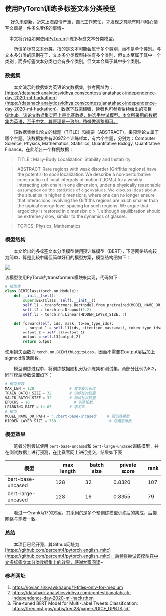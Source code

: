 ## 使用PyTorch训练多标签文本分类模型

  好久未更新，近来上海疫情严重，自己工作繁忙，才发现之前能有时间和心情写文章是一件多么奢侈的事情~

  本文将介绍如何使用[PyTorch](https://so.csdn.net/so/search?q=PyTorch&spm=1001.2101.3001.7020)训练多标签文本分类模型。

   所谓多标签[文本分类](https://so.csdn.net/so/search?q=文本分类&spm=1001.2101.3001.7020)，指的是文本可能会属于多个类别，而不是单个类别。与文本多分类的区别在于，文本多分类模型往往有多个类别，但文本至属于其中一个类别；而多标签文本分类也会有多个类别，但文本会属于其中多个类别。

### 数据集

  本文演示的数据集为英语论文数据集，参考网址为：[https://datahack.analyticsvidhya.com/contest/janatahack-independence-day-2020-ml-hackathon](https://datahack.analyticsvidhya.com/contest/janatahack-independence-day-2020-ml-hackathon)，数据下载需翻墙，读者也可参看后续给出的项目Github。该论文数据集实际上是比赛数据，供选手尝试模型。本文所采用的数据集为英语，至于中文，其原理是一致的，稍微做调整即可。

   该数据集给出论文的标题（TITLE）和摘要（ABSTRACT），来预测论文属于哪个主题。该数据集共有20972个训练样本，有六个主题，分别为：Computer Science, Physics, Mathematics, Statistics, Quantitative Biology, Quantitative Finance。在此给出一个样例数据：

> TITLE : Many-Body Localization: Stability and Instability

> ABSTRACT: Rare regions with weak disorder (Griffiths regions) have the potential to spoil localization. We describe a non-perturbative construction of local integrals of motion (LIOMs) for a weakly interacting spin chain in one dimension, under a physically reasonable assumption on the statistics of eigenvalues. We discuss ideas about the situation in higher dimensions, where one can no longer ensure that interactions involving the Griffiths regions are much smaller than the typical energy-level spacing for such regions. We argue that ergodicity is restored in dimension d > 1, although equilibration should be extremely slow, similar to the dynamics of glasses.

> TOPICS: Physics, Mathematics

### 模型结构

  本文给出的多标签文本分类模型使用预训练模型（BERT），下游网络结构较为简单，算是比较中庸但简单好用的模型方案，模型结构图如下：

![](https://fjjwhjwd3p.feishu.cn/space/api/box/stream/download/asynccode/?code=OWJmM2I1ZjczYTlkZDlhOTRhNDk3MmM3MTMyY2RmODBfM3I0VE1hVFNqbkRMVjFtaERkZ1JlYVRNVE11NlA2Q0VfVG9rZW46Ym94Y25iVHNGdUhnYnEyZVF6T3B5SzhzakJmXzE2NTc0NjAyNDk6MTY1NzQ2Mzg0OV9WNA)

 该模型使用PyTorch的transformers模块来实现，代码如下:

```Python
# 模型类
class BERTClass(torch.nn.Module):
    def __init__(self):
        super(BERTClass, self).__init__()
        self.l1 = transformers.BertModel.from_pretrained(MODEL_NAME_OR_PATH)
        self.l2 = torch.nn.Dropout(0.2)
        self.l3 = torch.nn.Linear(HIDDEN_LAYER_SIZE, 6)

    def forward(self, ids, mask, token_type_ids):
        _, output_1 = self.l1(ids, attention_mask=mask, token_type_ids=token_type_ids)
        output_2 = self.l2(output_1)
        output = self.l3(output_2)
        return output
```

使用损失函数为 `torch.nn.BCEWithLogitsLoss`，因而不需要在output层后加上sigmoid激活函数。

   模型训练过程中，将训练数据随机分为训练集和测试集，两部分比例为8:2，同时模型参数设置如下：

```Python
# 模型参数
MAX_LEN = 128                # 文本最大长度
TRAIN_BATCH_SIZE = 32        # 训练批次数量
VALID_BATCH_SIZE = 32        # 测试批次数量
EPOCHS = 10                    # 训练轮数
LEARNING_RATE = 1e-05        # 学习率
# 模型
MODEL_NAME_OR_PATH = './bert-base-uncased'    # 预训练模型
HIDDEN_LAYER_SIZE = 768                        # 隐藏层维数
```

### 模型效果

  笔者分别尝试使用 `bert-base-uncased`和 `bert-large-uncased`训练模型，并在测试数据上进行预测，在比赛官网上进行提交，结果如下表：

| **模型**     | **max length** | **batch size** | **private score** | **rank** |
| ------------------ | -------------------- | -------------------- | ----------------------- | -------------- |
| bert-base-uncased  | 128                  | 32                   | 0.8320                  | 107            |
| bert-large-uncased | 128                  | 16                   | 0.8355                  | 79             |

  看过一个rank为17的方案，其采用的是多个预训练模型训练后的集成，后接网络与笔者一致。

### 总结

  本项目已经开源，其Github网址为:[https://github.com/percent4/pytorch_english_mltc](https://github.com/percent4/pytorch_english_mltc)。后续将尝试该模型在中文多标签文本分类数据集上的效果，感谢大家阅读~

### 参考网址

1. https://jovian.ai/kyawkhaung/1-titles-only-for-medium
2. https://datahack.analyticsvidhya.com/contest/janatahack-independence-day-2020-ml-hackathon
3. Fine-tuned BERT Model for Multi-Label Tweets Classification: https://trec.nist.gov/pubs/trec28/papers/DICE_UPB.IS.pdf
